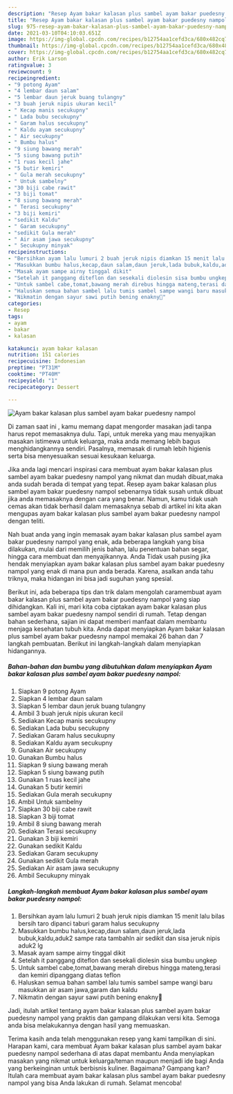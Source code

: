 ```yaml
---
description: "Resep Ayam bakar kalasan plus sambel ayam bakar puedesny nampol Sederhana dan Mudah Dibuat"
title: "Resep Ayam bakar kalasan plus sambel ayam bakar puedesny nampol Sederhana dan Mudah Dibuat"
slug: 975-resep-ayam-bakar-kalasan-plus-sambel-ayam-bakar-puedesny-nampol-sederhana-dan-mudah-dibuat
date: 2021-03-10T04:10:03.651Z
image: https://img-global.cpcdn.com/recipes/b12754aa1cefd3ca/680x482cq70/ayam-bakar-kalasan-plus-sambel-ayam-bakar-puedesny-nampol-foto-resep-utama.jpg
thumbnail: https://img-global.cpcdn.com/recipes/b12754aa1cefd3ca/680x482cq70/ayam-bakar-kalasan-plus-sambel-ayam-bakar-puedesny-nampol-foto-resep-utama.jpg
cover: https://img-global.cpcdn.com/recipes/b12754aa1cefd3ca/680x482cq70/ayam-bakar-kalasan-plus-sambel-ayam-bakar-puedesny-nampol-foto-resep-utama.jpg
author: Erik Larson
ratingvalue: 3
reviewcount: 9
recipeingredient:
- "9 potong Ayam"
- "4 lembar daun salam"
- "5 lembar daun jeruk buang tulangny"
- "3 buah jeruk nipis ukuran kecil"
- " Kecap manis secukupny"
- " Lada bubu secukupny"
- " Garam halus secukupny"
- " Kaldu ayam secukupny"
- " Air secukupny"
- " Bumbu halus"
- "9 siung bawang merah"
- "5 siung bawang putih"
- "1 ruas kecil jahe"
- "5 butir kemiri"
- " Gula merah secukupny"
- " Untuk sambelny"
- "30 biji cabe rawit"
- "3 biji tomat"
- "8 siung bawang merah"
- " Terasi secukupny"
- "3 biji kemiri"
- "sedikit Kaldu"
- " Garam secukupny"
- "sedikit Gula merah"
- " Air asam jawa secukupny"
- " Secukupny minyak"
recipeinstructions:
- "Bersihkan ayam lalu lumuri 2 buah jeruk nipis diamkan 15 menit lalu bilas bersih taro dipanci taburi garam halus secukupny"
- "Masukkan bumbu halus,kecap,daun salam,daun jeruk,lada bubuk,kaldu,aduk2 sampe rata tambahln air sedikit dan sisa jeruk nipis aduk2 lg"
- "Masak ayam sampe airny tinggal dikit"
- "Setelah it panggang diteflon dan sesekali diolesin sisa bumbu ungkep"
- "Untuk sambel cabe,tomat,bawang merah direbus hingga mateng,terasi dan kemiri dipanggang diatas teflon"
- "Haluskan semua bahan sambel lalu tumis sambel sampe wangi baru masukkan air asam jawa,garam dan kaldu"
- "Nikmatin dengan sayur sawi putih bening enakny🤤"
categories:
- Resep
tags:
- ayam
- bakar
- kalasan

katakunci: ayam bakar kalasan 
nutrition: 151 calories
recipecuisine: Indonesian
preptime: "PT31M"
cooktime: "PT40M"
recipeyield: "1"
recipecategory: Dessert

---
```



![Ayam bakar kalasan plus sambel ayam bakar puedesny nampol](https://img-global.cpcdn.com/recipes/b12754aa1cefd3ca/680x482cq70/ayam-bakar-kalasan-plus-sambel-ayam-bakar-puedesny-nampol-foto-resep-utama.jpg)

Di zaman  saat ini , kamu memang dapat mengorder masakan jadi tanpa harus repot memasaknya dulu. Tapi, untuk mereka yang mau menyajikan masakan istimewa untuk keluarga, maka anda memang lebih bagus menghidangkannya sendiri. Pasalnya, memasak di rumah lebih higienis serta bisa menyesuaikan sesuai kesukaan keluarga.

Jika anda lagi mencari inspirasi cara membuat ayam bakar kalasan plus sambel ayam bakar puedesny nampol yang nikmat dan mudah dibuat,maka anda sudah berada di tempat yang tepat. Resep ayam bakar kalasan plus sambel ayam bakar puedesny nampol  sebenarnya tidak susah untuk dibuat jika anda memasaknya dengan cara yang benar. Namun, kamu tidak usah cemas akan tidak berhasil dalam memasaknya 
sebab di artikel ini kita akan mengupas ayam bakar kalasan plus sambel ayam bakar puedesny nampol dengan teliti.  



Nah buat anda yang ingin memasak ayam bakar kalasan plus sambel ayam bakar puedesny nampol yang enak, ada beberapa langkah yang bisa dilakukan, mulai dari memilih jenis bahan, lalu penentuan bahan segar, hingga cara membuat dan menyajikannya. Anda Tidak usah pusing jika hendak menyiapkan ayam bakar kalasan plus sambel ayam bakar puedesny nampol yang enak di mana pun anda berada. Karena, asalkan anda  tahu triknya, maka hidangan ini bisa jadi suguhan yang spesial.

Berikut ini, ada beberapa tips dan trik dalam mengolah caramembuat ayam bakar kalasan plus sambel ayam bakar puedesny nampol yang siap dihidangkan. Kali ini, mari kita coba ciptakan ayam bakar kalasan plus sambel ayam bakar puedesny nampol sendiri di rumah. Tetap dengan bahan sederhana, sajian ini dapat memberi manfaat dalam membantu menjaga kesehatan tubuh kita. Anda dapat menyiapkan Ayam bakar kalasan plus sambel ayam bakar puedesny nampol memakai 26 bahan dan 7 langkah pembuatan. Berikut ini langkah-langkah dalam menyiapkan hidangannya.

<!--inarticleads1-->

##### Bahan-bahan dan bumbu yang dibutuhkan dalam menyiapkan Ayam bakar kalasan plus sambel ayam bakar puedesny nampol:

1. Siapkan 9 potong Ayam
1. Siapkan 4 lembar daun salam
1. Siapkan 5 lembar daun jeruk buang tulangny
1. Ambil 3 buah jeruk nipis ukuran kecil
1. Sediakan  Kecap manis secukupny
1. Sediakan  Lada bubu secukupny
1. Sediakan  Garam halus secukupny
1. Sediakan  Kaldu ayam secukupny
1. Gunakan  Air secukupny
1. Gunakan  Bumbu halus
1. Siapkan 9 siung bawang merah
1. Siapkan 5 siung bawang putih
1. Gunakan 1 ruas kecil jahe
1. Gunakan 5 butir kemiri
1. Sediakan  Gula merah secukupny
1. Ambil  Untuk sambelny
1. Siapkan 30 biji cabe rawit
1. Siapkan 3 biji tomat
1. Ambil 8 siung bawang merah
1. Sediakan  Terasi secukupny
1. Gunakan 3 biji kemiri
1. Gunakan sedikit Kaldu
1. Sediakan  Garam secukupny
1. Gunakan sedikit Gula merah
1. Sediakan  Air asam jawa secukupny
1. Ambil  Secukupny minyak




<!--inarticleads2-->

##### Langkah-langkah membuat Ayam bakar kalasan plus sambel ayam bakar puedesny nampol:

1. Bersihkan ayam lalu lumuri 2 buah jeruk nipis diamkan 15 menit lalu bilas bersih taro dipanci taburi garam halus secukupny
1. Masukkan bumbu halus,kecap,daun salam,daun jeruk,lada bubuk,kaldu,aduk2 sampe rata tambahln air sedikit dan sisa jeruk nipis aduk2 lg
1. Masak ayam sampe airny tinggal dikit
1. Setelah it panggang diteflon dan sesekali diolesin sisa bumbu ungkep
1. Untuk sambel cabe,tomat,bawang merah direbus hingga mateng,terasi dan kemiri dipanggang diatas teflon
1. Haluskan semua bahan sambel lalu tumis sambel sampe wangi baru masukkan air asam jawa,garam dan kaldu
1. Nikmatin dengan sayur sawi putih bening enakny🤤




Jadi, itulah artikel tentang  ayam bakar kalasan plus sambel ayam bakar puedesny nampol  yang praktis dan gampang dilakukan versi kita. Semoga anda bisa melakukannya dengan hasil yang memuaskan. 

Terima kasih anda telah menggunakan resep yang kami tampilkan di sini. Harapan kami, cara membuat  Ayam bakar kalasan plus sambel ayam bakar puedesny nampol sederhana di atas dapat membantu Anda menyiapkan masakan yang nikmat untuk keluarga/teman maupun menjadi ide bagi Anda yang berkeinginan untuk berbisnis kuliner. Bagaimana? Gampang kan? Itulah cara membuat ayam bakar kalasan plus sambel ayam bakar puedesny nampol yang bisa Anda lakukan di rumah. Selamat mencoba!

